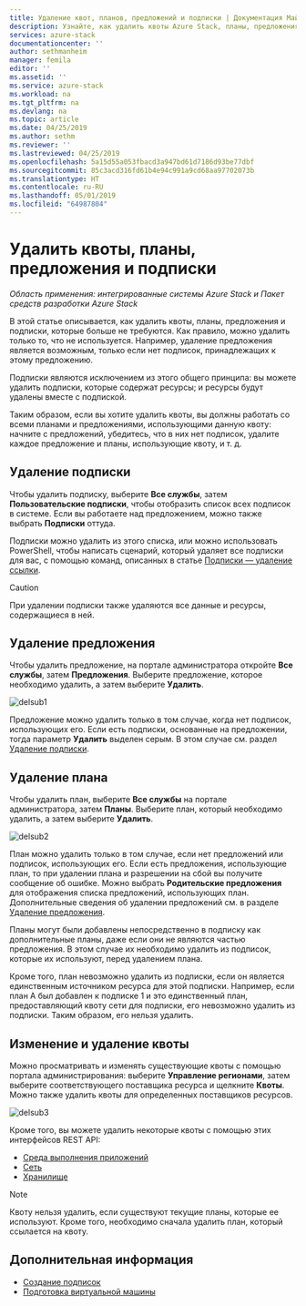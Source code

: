 ```yaml
---
title: Удаление квот, планов, предложений и подписки | Документация Майкрософт
description: Узнайте, как удалить квоты Azure Stack, планы, предложения и подписки.
services: azure-stack
documentationcenter: ''
author: sethmanheim
manager: femila
editor: ''
ms.assetid: ''
ms.service: azure-stack
ms.workload: na
ms.tgt_pltfrm: na
ms.devlang: na
ms.topic: article
ms.date: 04/25/2019
ms.author: sethm
ms.reviewer: ''
ms.lastreviewed: 04/25/2019
ms.openlocfilehash: 5a15d55a053fbacd3a947bd61d7186d93be77dbf
ms.sourcegitcommit: 85c3acd316fd61b4e94c991a9cd68aa97702073b
ms.translationtype: HT
ms.contentlocale: ru-RU
ms.lasthandoff: 05/01/2019
ms.locfileid: "64987804"
---
```

# <a name="delete-quotas-plans-offers-and-subscriptions"></a>Удалить квоты, планы, предложения и подписки

*Область применения: интегрированные системы Azure Stack и Пакет средств разработки Azure Stack*

В этой статье описывается, как удалить квоты, планы, предложения и подписки, которые больше не требуются. Как правило, можно удалить только то, что не используется. Например, удаление предложения является возможным, только если нет подписок, принадлежащих к этому предложению.

Подписки являются исключением из этого общего принципа: вы можете удалить подписки, которые содержат ресурсы; и ресурсы будут удалены вместе с подпиской.

Таким образом, если вы хотите удалить квоты, вы должны работать со всеми планами и предложениями, использующими данную квоту: начните с предложений, убедитесь, что в них нет подписок, удалите каждое предложение и планы, использующие квоту, и т. д.

## <a name="delete-a-subscription"></a>Удаление подписки

Чтобы удалить подписку, выберите **Все службы**, затем **Пользовательские подписки**, чтобы отобразить список всех подписок в системе. Если вы работаете над предложением, можно также выбрать **Подписки** оттуда.

Подписки можно удалить из этого списка, или можно использовать PowerShell, чтобы написать сценарий, который удаляет все подписки для вас, с помощью команд, описанных в статье [Подписки — удаление ссылки](/rest/api/azurestack/subscriptions/delete).

> [!CAUTION]
> При удалении подписки также удаляются все данные и ресурсы, содержащиеся в ней.

## <a name="delete-an-offer"></a>Удаление предложения

Чтобы удалить предложение, на портале администратора откройте **Все службы**, затем **Предложения**. Выберите предложение, которое необходимо удалить, а затем выберите **Удалить**.

![delsub1](media/azure-stack-delete-offer/delsub1.png)

Предложение можно удалить только в том случае, когда нет подписок, использующих его. Если есть подписки, основанные на предложении, тогда параметр **Удалить** выделен серым. В этом случае см. раздел [Удаление подписки](#delete-a-subscription).

## <a name="delete-a-plan"></a>Удаление плана

Чтобы удалить план, выберите **Все службы** на портале администратора, затем **Планы**. Выберите план, который необходимо удалить, а затем выберите **Удалить**.

![delsub2](media/azure-stack-delete-offer/delsub2.png)

План можно удалить только в том случае, если нет предложений или подписок, использующих его. Если есть предложения, использующие план, то при удалении плана и разрешении на сбой вы получите сообщение об ошибке. Можно выбрать **Родительские предложения** для отображения списка предложений, использующих план. Дополнительные сведения об удалении предложений см. в разделе [Удаление предложения](#delete-an-offer).

Планы могут были добавлены непосредственно в подписку как дополнительные планы, даже если они не являются частью предложения. В этом случае их необходимо удалить из подписок, которые их используют, перед удалением плана.

Кроме того, план невозможно удалить из подписки, если он является единственным источником ресурса для этой подписки. Например, если план A был добавлен к подписке 1 и это единственный план, предоставляющий квоту сети для подписки, его невозможно удалить из подписки. Таким образом, его нельзя удалить.

## <a name="edit-and-delete-a-quota"></a>Изменение и удаление квоты

Можно просматривать и изменять существующие квоты с помощью портала администрирования: выберите **Управление регионами**, затем выберите соответствующего поставщика ресурса и щелкните **Квоты**. Можно также удалить квоты для определенных поставщиков ресурсов.

![delsub3](media/azure-stack-delete-offer/delsub3.png)

Кроме того, вы можете удалить некоторые квоты с помощью этих интерфейсов REST API:

- [Среда выполнения приложений](/rest/api/azurestack/quotas%20(compute)/delete)
- [Сеть](/rest/api/azurestack/quotas%20(network)/delete)
- [Хранилище](/rest/api/azurestack/storagequotas/delete)

> [!NOTE]
> Квоту нельзя удалить, если существуют текущие планы, которые ее используют. Кроме того, необходимо сначала удалить план, который ссылается на квоту.

## <a name="next-steps"></a>Дополнительная информация

- [Создание подписок](azure-stack-subscribe-plan-provision-vm.md)
- [Подготовка виртуальной машины](../user/azure-stack-create-vm-template.md)